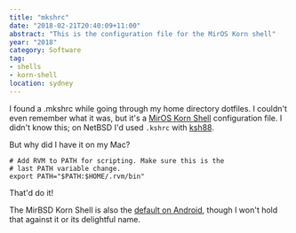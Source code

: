 ```yaml
---
title: "mkshrc"
date: "2018-02-21T20:40:09+11:00"
abstract: "This is the configuration file for the MirOS Korn shell"
year: "2018"
category: Software
tag:
- shells
- korn-shell
location: sydney
---
```

I found a .mkshrc while going through my home directory dotfiles. I couldn't even remember what it was, but it's a [MirOS Korn Shell] configuration file. I didn't know this; on NetBSD I'd used `.kshrc` with [ksh88].

But why did I have it on my Mac?

    # Add RVM to PATH for scripting. Make sure this is the 
    # last PATH variable change.
    export PATH="$PATH:$HOME/.rvm/bin"

That'd do it!

The MirBSD Korn Shell is also the [default on Android], though I won't hold that against it or its delightful name.

[ksh88]: http://netbsd.gw.com/cgi-bin/man-cgi?ksh+.i386
[MirOS Korn Shell]: https://www.mirbsd.org/mksh.htm
[default on Android]: http://www.all-things-android.com/content/mirbsd-korn-shell-android-shell

